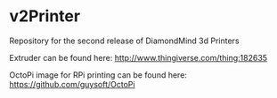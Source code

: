 v2Printer
=========

Repository for the second release of DiamondMind 3d Printers

Extruder can be found here:
http://www.thingiverse.com/thing:182635

OctoPi image for RPi printing can be found here:
https://github.com/guysoft/OctoPi
